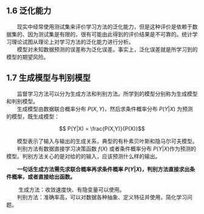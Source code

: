 ## 1.6 泛化能力
&emsp;&emsp;现实中经常使用测试集来评价学习方法的泛化能力，但是这种评价是依赖于数据集的、因为测试集是有限的，很有可能由此得到的评价结果是不可靠的。统计学习理论试图从理论上对学习方法的泛化能力进行分析。  
&emsp;&emsp;模型对未知数据预测的误差称为泛化误差。事实上，泛化误差就是所学习到的模型的期望风险。

## 1.7 生成模型与判别模型
&emsp;&emsp;监督学习方法可以分为生成方法和判别方法。所学到的模型分别称为生成模型和判别模型。  
&emsp;&emsp;生成模型由数据联合概率分布 $P(X,Y)$，然后求条件概率分布 $P(Y|X)$ 为预测的模型，既生成模型：  

$$ P(Y|X) = \frac{P(X,Y)}{P(X)}$$

&emsp;&emsp;模型表示了输入与输出的生成关系，典型的有朴素贝叶斯和隐马尔可夫模型。  
&emsp;&emsp;判别方法有数据直接学习决策函数 $f(X)$ 或者条件概率分布 $P(Y|X)$作为预测的模型。判别方法关心的是对给的的输入，应该预测什么样的输出。  

&emsp;&emsp;**一句话生成方法需先求联合概率再求条件概率 $P(Y|X)$，判别方法直接求出条件概率，或者直接给出函数。**  

&emsp;&emsp; 生成方法：收敛速度快、有隐变量可以使用。  
&emsp;&emsp;判别方法：准确率高，可以对数据各种抽象、定义特征并使用，简化学习问题。